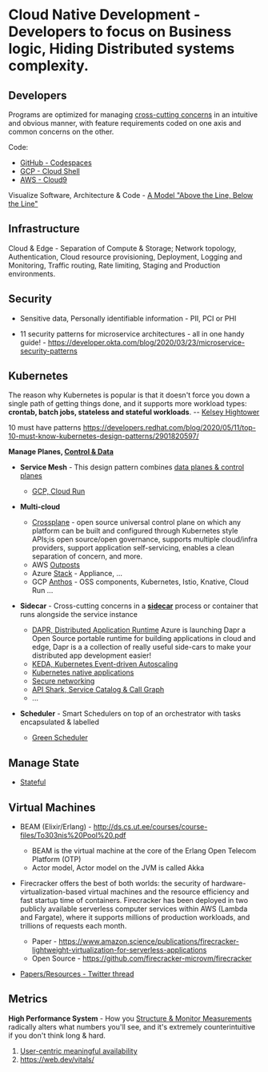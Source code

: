 # Cloud Native Development - Developers to focus on Business logic, Hiding Distributed systems complexity.

## Developers
 
Programs are optimized for managing [cross-cutting concerns](https://dl.acm.org/doi/pdf/10.1145/3190508.3190526) in an intuitive and obvious manner, with feature requirements coded on one axis and common concerns on the other.
 
Code:
* [GitHub - Codespaces](https://github.com/features/codespaces)
* [GCP - Cloud Shell](https://cloud.google.com/blog/products/gcp/introducing-google-cloud-shels-new-code-editor)
* [AWS - Cloud9](https://aws.amazon.com/cloud9/)

Visualize Software, Architecture & Code - [A Model "Above the Line, Below the Line"](https://queue.acm.org/detail.cfm?id=3380777)

## Infrastructure
Cloud & Edge - Separation of Compute & Storage; Network topology, Authentication, Cloud resource provisioning, Deployment, Logging and Monitoring, Traffic routing, Rate limiting, Staging and Production environments.

## Security

* Sensitive data, Personally identifiable information - PII, PCI or PHI 

* 11 security patterns for microservice architectures - all in one handy guide! - https://developer.okta.com/blog/2020/03/23/microservice-security-patterns

## Kubernetes
The reason why Kubernetes is popular is that it doesn't force you down a single path of getting things done, and it supports more workload types: **crontab, batch jobs, stateless and stateful workloads**. -- [Kelsey Hightower](https://www.infoq.com/podcasts/kubernetes-event-driven-architecture/)

10 must have patterns https://developers.redhat.com/blog/2020/05/11/top-10-must-know-kubernetes-design-patterns/2901820597/ 

**Manage Planes, [Control & Data](http://brooker.co.za/blog/2019/03/17/control.html)**

* **Service Mesh** - This design pattern combines [data planes & control planes](https://blog.envoyproxy.io/service-mesh-data-plane-vs-control-plane-2774e720f7fc)
  * [GCP, Cloud Run](https://cloud.google.com/run/)

* **Multi-cloud**
  * [Crossplane](https://crossplane.io) - open source universal control plane on which any platform can be built and configured through Kubernetes style APIs;is open source/open governance, supports multiple cloud/infra providers, support application self-servicing, enables a clean separation of concern, and more.
  * AWS [Outposts](https://aws.amazon.com/outposts/)
  * Azure [Stack](https://azure.microsoft.com/en-us/overview/azure-stack/) - Appliance, ...
  * GCP [Anthos](https://inthecloud.withgoogle.com/content-anthos/dl-cd.html) - OSS components, Kubernetes, Istio, Knative, Cloud Run ...

* **Sidecar** - Cross-cutting concerns in a [**sidecar**](https://microservices.io/patterns/deployment/sidecar.html) process or container that runs alongside the service instance 
  * [DAPR, Distributed Application Runtime](https://dapr.io/)
Azure is launching Dapr a Open Source portable runtime for building applications in cloud and edge, Dapr is a a collection of really useful side-cars to make your distributed app development easier!
  * [KEDA, Kubernetes Event-driven Autoscaling](https://keda.sh)
  * [Kubernetes native applications](https://operatorhub.io)
  * [Secure networking](https://www.projectcalico.org)
  * [API Shark, Service Catalog & Call Graph](https://www.cloudvector.com/api-shark/)
  * ...

* **Scheduler** - Smart Schedulers on top of an orchestrator with tasks encapsulated & labelled
  * [Green Scheduler](https://blog.google/inside-google/infrastructure/data-centers-work-harder-sun-shines-wind-blows/)
    
## Manage State

* [Stateful](https://github.com/ankumar/Architecture/blob/master/Patterns/Stateful.md)
  
 ## Virtual Machines
* BEAM (Elixir/Erlang) - http://ds.cs.ut.ee/courses/course-files/To303nis%20Pool%20.pdf 
  * BEAM is the virtual machine at the core of the Erlang Open Telecom Platform (OTP)
  * Actor model, Actor model on the JVM is called Akka

* Firecracker offers the best of both worlds: the security of hardware-virtualization-based virtual machines and the resource efficiency and fast startup time of containers. Firecracker has been deployed in two publicly available serverless computer services within AWS (Lambda and Fargate), where it supports millions of production workloads, and trillions of requests each month.
  * Paper - https://www.amazon.science/publications/firecracker-lightweight-virtualization-for-serverless-applications
  * Open Source - https://github.com/firecracker-microvm/firecracker
  
* [Papers/Resources - Twitter thread](https://twitter.com/MarcJBrooker/status/1240289894997454848)

## Metrics
**High Performance System** - How you [Structure & Monitor Measurements](https://www.youtube.com/watch?v=lJ8ydIuPFeU) radically alters what numbers you'll see, and it's extremely counterintuitive if you don't think long & hard.
 1. [User-centric meaningful availability](https://www.usenix.org/system/files/nsdi20spring_hauer_prepub.pdf)
 2. https://web.dev/vitals/
